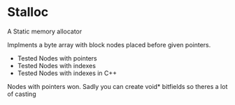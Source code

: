 # Stalloc

A Static memory allocator

Implments a byte array with block nodes placed before given pointers.
- Tested Nodes with pointers
- Tested Nodes with indexes
- Tested Nodes with indexes in C++

Nodes with pointers won. Sadly you can create void* bitfields so theres a lot of casting
